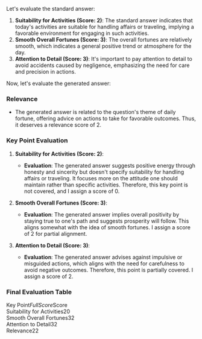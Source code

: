 Let's evaluate the standard answer:

1. **Suitability for Activities (Score: 2)**: The standard answer indicates that today's activities are suitable for handling affairs or traveling, implying a favorable environment for engaging in such activities.
2. **Smooth Overall Fortunes (Score: 3)**: The overall fortunes are relatively smooth, which indicates a general positive trend or atmosphere for the day.
3. **Attention to Detail (Score: 3)**: It's important to pay attention to detail to avoid accidents caused by negligence, emphasizing the need for care and precision in actions.

Now, let's evaluate the generated answer:

### Relevance
- The generated answer is related to the question's theme of daily fortune, offering advice on actions to take for favorable outcomes. Thus, it deserves a relevance score of 2.

### Key Point Evaluation

1. **Suitability for Activities (Score: 2)**:
   - **Evaluation**: The generated answer suggests positive energy through honesty and sincerity but doesn't specify suitability for handling affairs or traveling. It focuses more on the attitude one should maintain rather than specific activities. Therefore, this key point is not covered, and I assign a score of 0.

2. **Smooth Overall Fortunes (Score: 3)**:
   - **Evaluation**: The generated answer implies overall positivity by staying true to one's path and suggests prosperity will follow. This aligns somewhat with the idea of smooth fortunes. I assign a score of 2 for partial alignment.

3. **Attention to Detail (Score: 3)**:
   - **Evaluation**: The generated answer advises against impulsive or misguided actions, which aligns with the need for carefulness to avoid negative outcomes. Therefore, this point is partially covered. I assign a score of 2.

### Final Evaluation Table

<table>

Key Point$Full Score$Score  
Suitability for Activities$2$0  
Smooth Overall Fortunes$3$2  
Attention to Detail$3$2  
Relevance$2$2  

</table>